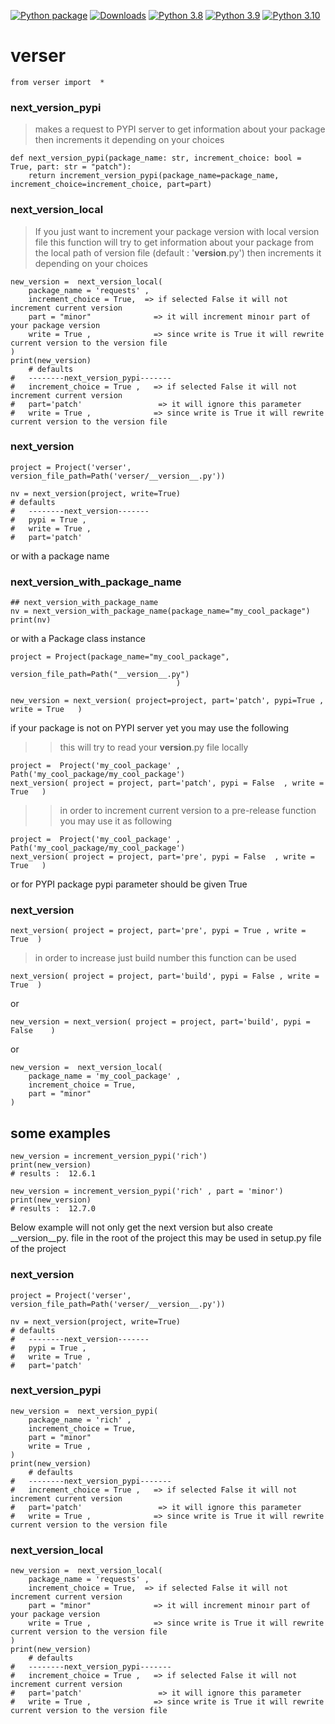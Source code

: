 [![Python package](https://github.com/SermetPekin/verser-repo/actions/workflows/python-package.yml/badge.svg)](https://github.com/SermetPekin/verser-repo/actions/workflows/python-package.yml)
[![Downloads](https://pepy.tech/badge/verser/week)](https://pepy.tech/project/verser)
[![Python 3.8](https://img.shields.io/badge/python-3.8-blue.svg)](https://www.python.org/downloads/release/python-380/)
[![Python 3.9](https://img.shields.io/badge/python-3.9-blue.svg)](https://www.python.org/downloads/release/python-390/)
[![Python 3.10](https://img.shields.io/badge/python-3.10-blue.svg)](https://www.python.org/downloads/release/python-310/)

# verser

    from verser import  * 


### next_version_pypi 
> makes a request to PYPI server to get information about your package
> then increments it depending on your choices

    def next_version_pypi(package_name: str, increment_choice: bool = True, part: str = "patch"):
        return increment_version_pypi(package_name=package_name, increment_choice=increment_choice, part=part)


### next_version_local 
> If you just want to increment your package version with local version file 
> this function will try to get information about your package from the local path 
> of version file (default : '__version__.py') then increments it depending on your choices
> 

    new_version =  next_version_local( 
        package_name = 'requests' , 
        increment_choice = True,  => if selected False it will not increment current version 
        part = "minor"              => it will increment minoır part of your package version 
        write = True ,              => since write is True it will rewrite current version to the version file 
    )
    print(new_version)
        # defaults 
    #   --------next_version_pypi-------
    #   increment_choice = True ,   => if selected False it will not increment current version 
    #   part='patch'                 => it will ignore this parameter
    #   write = True ,              => since write is True it will rewrite current version to the version file 


### next_version 
    project = Project('verser', version_file_path=Path('verser/__version__.py'))
    
    nv = next_version(project, write=True)
    # defaults 
    #   --------next_version-------
    #   pypi = True , 
    #   write = True ,  
    #   part='patch'

or with a package name
### next_version_with_package_name 
    ## next_version_with_package_name
    nv = next_version_with_package_name(package_name="my_cool_package")
    print(nv)

or with a Package class instance

    project = Project(package_name="my_cool_package",
                                         version_file_path=Path("__version__.py")
                                         )

    new_version = next_version( project=project, part='patch', pypi=True , write = True   )

if your package is not on PYPI server yet you may use the following

> > this will try to read your __version__.py file locally

    project =  Project('my_cool_package' , Path('my_cool_package/my_cool_package')
    next_version( project = project, part='patch', pypi = False  , write = True   )

> > in order to increment current version to a pre-release function you may use it as following

    project =  Project('my_cool_package' , Path('my_cool_package/my_cool_package')
    next_version( project = project, part='pre', pypi = False  , write = True   )

or for PYPI package pypi parameter should be given True

### next_version 
    next_version( project = project, part='pre', pypi = True , write = True  )

> in order to increase just build number this function can be used

    next_version( project = project, part='build', pypi = False , write = True  )

or

    new_version = next_version( project = project, part='build', pypi = False    )

or

    new_version =  next_version_local( 
        package_name = 'my_cool_package' , 
        increment_choice = True, 
        part = "minor" 
    )

## some examples

    new_version = increment_version_pypi('rich')
    print(new_version)
    # results :  12.6.1 
    
    new_version = increment_version_pypi('rich' , part = 'minor')
    print(new_version)
    # results :  12.7.0 

Below example will not only get the next version but also create __version__py. file in the root of the project
this may be used in setup.py file of the project

### next_version 
    project = Project('verser', version_file_path=Path('verser/__version__.py'))
    
    nv = next_version(project, write=True)
    # defaults 
    #   --------next_version-------
    #   pypi = True , 
    #   write = True ,  
    #   part='patch'
    
### next_version_pypi 
    new_version =  next_version_pypi( 
        package_name = 'rich' , 
        increment_choice = True, 
        part = "minor" 
        write = True ,  
    )
    print(new_version)
        # defaults 
    #   --------next_version_pypi-------
    #   increment_choice = True ,   => if selected False it will not increment current version 
    #   part='patch'                 => it will ignore this parameter
    #   write = True ,              => since write is True it will rewrite current version to the version file 

### next_version_local 
    new_version =  next_version_local( 
        package_name = 'requests' , 
        increment_choice = True,  => if selected False it will not increment current version 
        part = "minor"              => it will increment minoır part of your package version 
        write = True ,              => since write is True it will rewrite current version to the version file 
    )
    print(new_version)
        # defaults 
    #   --------next_version_pypi-------
    #   increment_choice = True ,   => if selected False it will not increment current version 
    #   part='patch'                 => it will ignore this parameter
    #   write = True ,              => since write is True it will rewrite current version to the version file 

